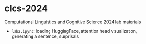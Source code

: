 # clcs-2024
Computational Linguistics and Cognitive Science 2024 lab materials

- `lab2.ipynb`: loading HuggingFace, attention head visualization, generating a sentence, surprisals